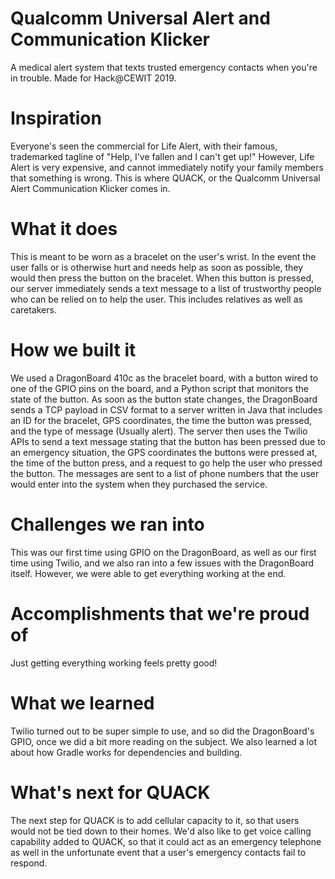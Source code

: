 # Qualcomm Universal Alert and Communication Klicker
A medical alert system that texts trusted emergency contacts when you're in trouble.
Made for Hack@CEWIT 2019.

# Inspiration
Everyone's seen the commercial for Life Alert, with their famous, trademarked tagline of "Help, I've fallen and I can't get up!" However, Life Alert is very expensive, and cannot immediately notify your family members that something is wrong. This is where QUACK, or the Qualcomm Universal Alert Communication Klicker comes in.
# What it does
This is meant to be worn as a bracelet on the user's wrist. In the event the user falls or is otherwise hurt and needs help as soon as possible, they would then press the button on the bracelet. When this button is pressed, our server immediately sends a text message to a list of trustworthy people who can be relied on to help the user. This includes relatives as well as caretakers.
# How we built it
We used a DragonBoard 410c as the bracelet board, with a button wired to one of the GPIO pins on the board, and a Python script that monitors the state of the button. As soon as the button state changes, the DragonBoard sends a TCP payload in CSV format to a server written in Java that includes an ID for the bracelet, GPS coordinates, the time the button was pressed, and the type of message (Usually alert). The server then uses the Twilio APIs to send a text message stating that the button has been pressed due to an emergency situation, the GPS coordinates the buttons were pressed at, the time of the button press, and a request to go help the user who pressed the button. The messages are sent to a list of phone numbers that the user would enter into the system when they purchased the service. 
# Challenges we ran into
This was our first time using GPIO on the DragonBoard, as well as our first time using Twilio, and we also ran into a few issues with the DragonBoard itself. However, we were able to get everything working at the end.
# Accomplishments that we're proud of
Just getting everything working feels pretty good!
# What we learned
Twilio turned out to be super simple to use, and so did the DragonBoard's GPIO, once we did a bit more reading on the subject. We also learned a lot about how Gradle works for dependencies and building.
# What's next for QUACK
The next step for QUACK is to add cellular capacity to it, so that users would not be tied down to their homes. We'd also like to get voice calling capability added to QUACK, so that it could act as an emergency telephone as well in the unfortunate event that a user's emergency contacts fail to respond.

